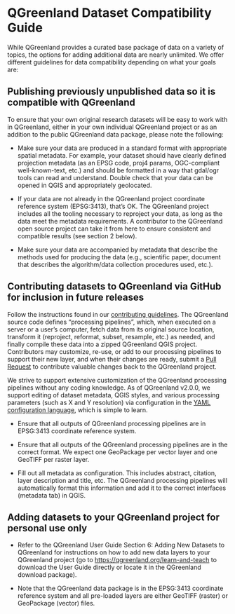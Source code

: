 # QGreenland Dataset Compatibility Guide

While QGreenland provides a curated base package of data on a variety of topics,
the options for adding additional data are nearly unlimited. We offer different
guidelines for data compatibility depending on what your goals are:

## Publishing previously unpublished data so it is compatible with QGreenland

To ensure that your own original research datasets will be easy to work with in
QGreenland, either in your own individual QGreenland project or as an addition
to the public QGreenland data package, please note the following:

   * Make sure your data are produced in a standard format with appropriate
     spatial metadata. For example, your dataset should have clearly defined
     projection metadata (as an EPSG code, proj4 params, OGC-compliant
     well-known-text, etc.) and should be formatted in a way that gdal/ogr tools
     can read and understand. Double check that your data can be opened in QGIS
     and appropriately geolocated.

   * If your data are not already in the QGreenland project coordinate reference
     system (EPSG:3413), that’s OK. The QGreenland project includes all the
     tooling necessary to reproject your data, as long as the data meet the
     metadata requirements. A contributor to the QGreenland open source project
     can take it from here to ensure consistent and compatible results (see
     section 2 below).

   * Make sure your data are accompanied by metadata that describe the methods
     used for producing the data (e.g., scientific paper, document that
     describes the algorithm/data collection procedures used, etc.).

## Contributing datasets to QGreenland via GitHub for inclusion in future releases

Follow the instructions found in our [contributing
guidelines](https://qgreenland.readthedocs.io/en/latest/discussion/contributing.html). The
QGreenland source code defines “processing pipelines”, which, when executed on a
server or a user’s computer, fetch data from its original source location,
transform it (reproject, reformat, subset, resample, etc.) as needed, and
finally compile these data into a zipped QGreenland QGIS project. Contributors
may customize, re-use, or add to our processing pipelines to support their new
layer, and when their changes are ready, submit a [Pull
Request](https://docs.github.com/en/github/collaborating-with-issues-and-pull-requests/about-pull-requests)
to contribute valuable changes back to the QGreenland project.

We strive to support extensive customization of the QGreenland processing
pipelines without any coding knowledge. As of QGreenland v2.0.0, we support
editing of dataset metadata, QGIS styles, and various processing parameters
(such as X and Y resolution) via configuration in the [YAML configuration
language](https://en.wikipedia.org/wiki/YAML), which is simple to learn.

   * Ensure that all outputs of QGreenland processing pipelines are in EPSG:3413
     coordinate reference system.

   * Ensure that all outputs of the QGreenland processing pipelines are in the
     correct format. We expect one GeoPackage per vector layer and one GeoTIFF
     per raster layer.

   * Fill out all metadata as configuration. This includes abstract, citation,
     layer description and title, etc. The QGreenland processing pipelines will
     automatically format this information and add it to the correct interfaces
     (metadata tab) in QGIS.

##  Adding datasets to your QGreenland project for personal use only

   * Refer to the QGreenland User Guide Section 6: Adding New Datasets to
     QGreenland for instructions on how to add new data layers to your
     QGreenland project (go to https://qgreenland.org/learn-and-teach to
     download the User Guide directly or locate it in the QGreenland download
     package).

   * Note that the QGreenland data package is in the EPSG:3413 coordinate
     reference system and all pre-loaded layers are either GeoTIFF (raster) or
     GeoPackage (vector) files.
